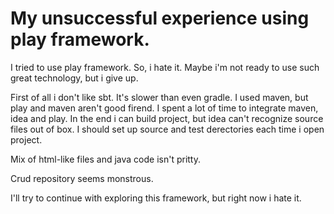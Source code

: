 # My unsuccessful experience using play framework.

I tried to use play framework. So, i hate it. Maybe i'm not ready to use such great technology, but i give up.

First of all i don't like sbt. It's slower than even gradle. I used maven, but play and maven aren't good firend.
I spent a lot of time to integrate maven, idea and play. In the end i can build project, but idea can't recognize source files out of box.
I should set up source and test derectories each time i open project.

Mix of html-like files and java code isn't pritty.

Crud repository seems monstrous.

I'll try to continue with exploring this framework, but right now i hate it.
